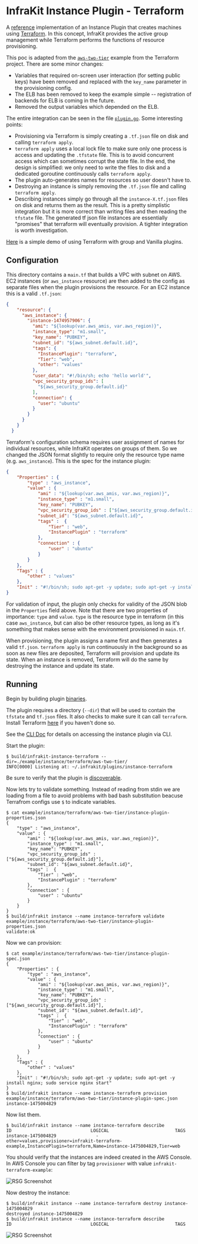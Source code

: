 InfraKit Instance Plugin - Terraform
=====================================

A [reference](../../../README.md#reference-implementations) implementation of an Instance Plugin that creates machines
using [Terraform](https://www.terraform.io).  In this concept, InfraKit provides the active group management while
Terraform performs the functions of resource provisioning.

This poc is adapted from the [`aws-two-tier`](https://github.com/hashicorp/terraform/tree/master/examples/aws-two-tier)
example from the Terraform project. There are some minor changes:

  + Variables that required on-screen user interaction (for setting public keys) have been removed
  and replaced with the `key_name` parameter in the provisioning config.
  + The ELB has been removed to keep the example simple -- registration of backends for ELB is
  coming in the future.
  + Removed the output variables which depended on the ELB.

The entire integration can be seen in the file [`plugin.go`](./plugin.go).  Some interesting points:

  + Provisioning via Terraform is simply creating a `.tf.json` file on disk and calling `terraform apply`.
  + `terraform apply` uses a local lock file to make sure only one process is access and updating the
  `.tfstate` file.  This is to avoid concurrent access which can sometimes corrupt the state file.
  In the end, the design is simplified:  we only need to write the files to disk and a dedicated
  goroutine continuously calls `terraform apply`.  
  + The plugin auto-generates names for resources so user doesn't have to.
  + Destroying an instance is simply removing the `.tf.json` file and calling `terraform apply`.
  + Describing instances simply go through all the `instance-X.tf.json` files on disk and returns them
  as the result. This is a pretty simplistic integration but it is more correct than writing files
  and then reading the `tfstate` file.  The generated tf json file instances are essentially
  "promises" that terraform will eventually provision. A tighter integration is worth investigation.

[Here](./cattle_demo.md) is a simple demo of using Terraform with group and Vanilla plugins.

## Configuration

This directory contains a `main.tf` that builds a VPC with subnet on AWS.  EC2 instances
(or `aws_instance` resource) are then added to the config as separate files when the plugin provisions
the resource.  For an EC2 instance this is a valid `.tf.json`:

```json
{
    "resource": {
      "aws_instance": {
        "instance-1474957906": {
          "ami": "${lookup(var.aws_amis, var.aws_region)}",
          "instance_type": "m1.small",
          "key_name": "PUBKEY",
          "subnet_id": "${aws_subnet.default.id}",
          "tags": {
            "InstancePlugin": "terraform",
            "Tier": "web",
            "other": "values"
          },
          "user_data": "#!/bin/sh; echo 'hello world'",
          "vpc_security_group_ids": [
            "${aws_security_group.default.id}"
          ],
          "connection": {
            "user": "ubuntu"
          }
        }
      }
    }
  }
```

Terraform's configuration schema requires user assignment of names for individual resources, while
InfraKit operates on groups of them.  So we changed the JSON format slightly to require only the
resource type name (e.g. `aws_instance`).  This is the spec for the instance plugin:

```json
{
    "Properties" : {
        "type" : "aws_instance",
        "value" : {
            "ami" : "${lookup(var.aws_amis, var.aws_region)}",
            "instance_type" : "m1.small",
            "key_name": "PUBKEY",
            "vpc_security_group_ids" : ["${aws_security_group.default.id}"],
            "subnet_id": "${aws_subnet.default.id}",
            "tags" :  {
                "Tier" : "web",
                "InstancePlugin" : "terraform"
            },
            "connection" : {
                "user" : "ubuntu"
            }
        }
    },
    "Tags" : {
        "other" : "values"
    },
    "Init" : "#!/bin/sh; sudo apt-get -y update; sudo apt-get -y install nginx; sudo service nginx start"
}
```

For validation of input, the plugin only checks for validity of the JSON blob in the `Properties` field
above.  Note that there are two properties of importance: `type` and `value`.  `type` is the resource
type in terraform (in this case `aws_instance`, but can also be other resource types, as long as it's
something that makes sense with the environment provisioned in `main.tf`.

When provisioning, the plugin assigns a name first and then generates a valid `tf.json`.  `terraform apply`
is run continuously in the background so as soon as new files are deposited, Terraform will provision
and update its state.  When an instance is removed, Terraform will do the same by destroying the instance
and update its state.

 
## Running

Begin by building plugin [binaries](../../../README.md#binaries).

The plugin requires a directory (`--dir`) that will be used to contain the `tfstate` and `tf.json`
files.  It also checks to make sure it can call `terraform`.
Install Terraform [here](https://www.terraform.io/downloads.html) if you haven't done so.

See the [CLI Doc](/cmd/cli/README.md) for details on accessing the instance plugin via CLI.

Start the plugin:

```shell
$ build/infrakit-instance-terraform --dir=./example/instance/terraform/aws-two-tier/
INFO[0000] Listening at: ~/.infrakit/plugins/instance-terraform
```

Be sure to verify that the plugin is [discoverable](../../../cmd/cli/README.md#list-plugins).

Now lets try to validate something.  Instead of reading from stdin we are loading from a file
to avoid problems with bad bash substitution beacuse Terrafrom configs use `$` to indicate variables.

```shell
$ cat example/instance/terraform/aws-two-tier/instance-plugin-properties.json
{
    "type" : "aws_instance",
    "value" : {
        "ami" : "${lookup(var.aws_amis, var.aws_region)}",
        "instance_type" : "m1.small",
        "key_name": "PUBKEY",
        "vpc_security_group_ids" : ["${aws_security_group.default.id}"],
        "subnet_id": "${aws_subnet.default.id}",
        "tags" :  {
            "Tier" : "web",
            "InstancePlugin" : "terraform"
        },
        "connection" : {
            "user" : "ubuntu"
        }
    }
}
$ build/infrakit instance --name instance-terraform validate example/instance/terraform/aws-two-tier/instance-plugin-properties.json
validate:ok
```

Now we can provision:

```shell
$ cat example/instance/terraform/aws-two-tier/instance-plugin-spec.json
{
    "Properties" : {
        "type" : "aws_instance",
        "value" : {
            "ami" : "${lookup(var.aws_amis, var.aws_region)}",
            "instance_type" : "m1.small",
            "key_name": "PUBKEY",
            "vpc_security_group_ids" : ["${aws_security_group.default.id}"],
            "subnet_id": "${aws_subnet.default.id}",
            "tags" :  {
                "Tier" : "web",
                "InstancePlugin" : "terraform"
            },
            "connection" : {
                "user" : "ubuntu"
            }
        }
    },
    "Tags" : {
        "other" : "values"
    },
    "Init" : "#!/bin/sh; sudo apt-get -y update; sudo apt-get -y install nginx; sudo service nginx start"
}
$ build/infrakit instance --name instance-terraform provision example/instance/terraform/aws-two-tier/instance-plugin-spec.json
instance-1475004829
```

Now list them.

```shell
$ build/infrakit instance --name instance-terraform describe
ID                            	LOGICAL                       	TAGS
instance-1475004829           	  -                           	other=values,provisioner=infrakit-terraform-example,InstancePlugin=terraform,Name=instance-1475004829,Tier=web
```

You should verify that the instances are indeed created in the AWS Console.
In AWS Console you can filter by tag `provisioner` with value `infrakit-terraform-example`:

![RSG Screenshot](./example.png)

Now destroy the instance:

```shell
$ build/infrakit instance --name instance-terraform destroy instance-1475004829
destroyed instance-1475004829
$ build/infrakit instance --name instance-terraform describe
ID                            	LOGICAL                       	TAGS
```

![RSG Screenshot](./terminated.png)
